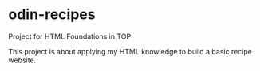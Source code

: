 # odin-recipes
Project for HTML Foundations in TOP

This project is about applying my HTML knowledge to build a basic recipe website.
